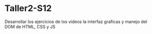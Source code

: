 # Taller2-S12
Desarrollar los ejercicios de los videos la interfaz graficas y manejo del DOM de HTML, CSS y JS 
